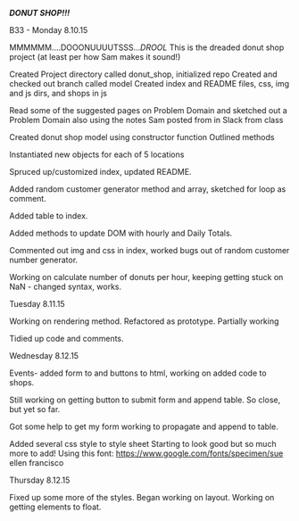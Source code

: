 
***DONUT SHOP!!!***

B33 - Monday 8.10.15

MMMMMM....DOOONUUUUTSSS...*DROOL*
This is the dreaded donut shop project (at least per how Sam makes it sound!)

Created Project directory called donut_shop, initialized repo
Created and checked out branch called model
Created index and README files, css, img and js dirs, and shops in js

Read some of the suggested pages on Problem Domain and sketched out a Problem Domain
also using the notes Sam posted from in Slack from class

Created donut shop model using constructor function
Outlined methods

Instantiated new objects for each of 5 locations

Spruced up/customized index, updated README.

Added random customer generator method and array, sketched for loop as comment.

Added table to index.

Added methods to update DOM with hourly and Daily Totals.

Commented out img and css in index, worked bugs out of random customer number generator.

Working on calculate number of donuts per hour, keeping getting stuck on NaN - changed syntax, works.

Tuesday 8.11.15

Working on rendering method. Refactored as prototype. Partially working

Tidied up code and comments.

Wednesday 8.12.15

Events- added form to and buttons to html, working on added code to shops.

Still working on getting button to submit form and append table. So close, but yet so far.

Got some help to get my form working to propagate and append to table.

Added several css style to style sheet Starting to look good but so much more to add!
Using this font: https://www.google.com/fonts/specimen/sue ellen francisco

Thursday 8.12.15

Fixed up some more of the styles.
Began working on layout.
Working on getting elements to float.


